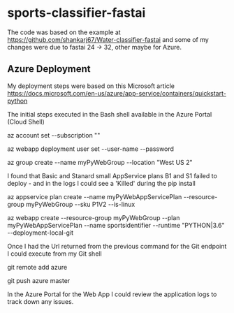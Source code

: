 # sports-classifier-fastai 
The code was based on the example at https://github.com/shankarj67/Water-classifier-fastai and some of my changes were due to fastai 24 -> 32, other maybe for Azure.

## Azure Deployment

My deployment steps were based on this Microsoft article https://docs.microsoft.com/en-us/azure/app-service/containers/quickstart-python

The initial steps executed in the Bash shell available in the Azure Portal (Cloud Shell)

  az account set --subscription "<your subscription name>"

  az webapp deployment user set --user-name <name> --password <password>

  az group create --name myPyWebGroup --location "West US 2"

I found that Basic and Stanard small AppService plans B1 and S1 failed to deploy - and in the logs I could see a 'Killed' during the pip install 

  az appservice plan create --name myPyWebAppServicePlan --resource-group myPyWebGroup --sku P1V2 --is-linux

  az webapp create --resource-group myPyWebGroup --plan myPyWebAppServicePlan --name sportsidentifier --runtime "PYTHON|3.6" --deployment-local-git
  
Once I had the Url returned from the previous command for the Git endpoint I could execute from my Git shell

  git remote add azure <url for Git endpoint from above command>

  git push azure master
  
In the Azure Portal for the Web App I could review the application logs to track down any issues.
